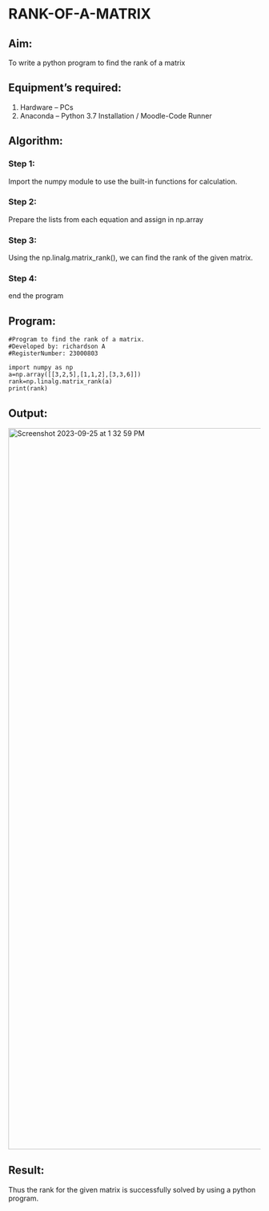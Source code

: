 # RANK-OF-A-MATRIX
## Aim:
To write a python program to find the rank of a matrix
## Equipment’s required:
1. 	Hardware – PCs
2. 	Anaconda – Python 3.7 Installation / Moodle-Code Runner
## Algorithm:
### Step 1: 
Import the numpy module to use the built-in functions for calculation.

### Step 2: 
Prepare the lists from each equation and assign in np.array

### Step 3: 
Using the np.linalg.matrix_rank(), we can find the rank of the given matrix.

### Step 4: 
end the program

## Program:
```
#Program to find the rank of a matrix.
#Developed by: richardson A
#RegisterNumber: 23000803

import numpy as np
a=np.array([[3,2,5],[1,1,2],[3,3,6]])
rank=np.linalg.matrix_rank(a)
print(rank)
```
## Output:

<img width="1440" alt="Screenshot 2023-09-25 at 1 32 59 PM" src="https://github.com/Richard01072002/RANK-OF-A-MATRIX/assets/141472248/03a5a66b-e2ea-4f1a-ad3c-0d8a2a442b36">


## Result:
Thus the rank for the given matrix is successfully solved by  using a python program.

